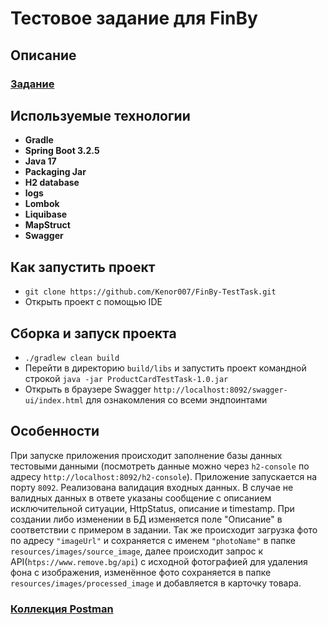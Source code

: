 # **Тестовое задание для FinBy**

## Описание

### [Задание](./documentation/task.pdf)

## Используемые технологии

* **Gradle**
* **Spring Boot 3.2.5**
* **Java 17**
* **Packaging Jar**
* **H2 database**
* **logs**
* **Lombok**
* **Liquibase**
* **MapStruct**
* **Swagger**

## Как запустить проект

* `git clone https://github.com/Kenor007/FinBy-TestTask.git`
* Открыть проект с помощью IDE

## Сборка и запуск проекта

* `./gradlew clean build`
* Перейти в директорию `build/libs` и запустить проект командной строкой `java -jar ProductCardTestTask-1.0.jar`
* Открыть в браузере Swagger `http://localhost:8092/swagger-ui/index.html` для ознакомления со всеми эндпоинтами

## Особенности

При запуске приложения происходит заполнение базы данных тестовыми данными (посмотреть данные можно через `h2-console`
по
адресу `http://localhost:8092/h2-console`). Приложение запускается на порту `8092`. Реализована валидация входных
данных. В
случае не валидных данных в ответе указаны сообщение с описанием исключительной ситуации, HttpStatus, описание и
timestamp.
При создании либо изменении в БД изменяется поле "Описание" в соответствии с примером в задании. Так же происходит
загрузка фото по адресу `"imageUrl"` и сохраняется с именем `"photoName"` в папке `resources/images/source_image`, далее
происходит запрос к API(`htps://www.remove.bg/api`) с исходной фотографией для удаления фона с изображения, изменённое
фото сохраняется в папке `resources/images/processed_image` и добавляется в карточку товара.

### [Коллекция Postman](./documentation/products_postman_collection.json)
